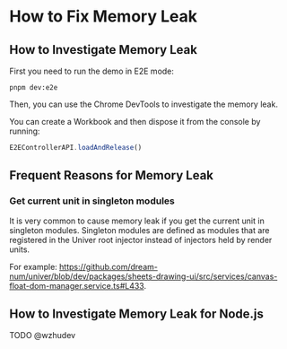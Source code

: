 # How to Fix Memory Leak

## How to Investigate Memory Leak

First you need to run the demo in E2E mode:

```shell
pnpm dev:e2e
```

Then, you can use the Chrome DevTools to investigate the memory leak.

You can create a Workbook and then dispose it from the console by running:

```javascript
E2EControllerAPI.loadAndRelease()
```

## Frequent Reasons for Memory Leak

### Get current unit in singleton modules

It is very common to cause memory leak if you get the current unit in singleton modules. Singleton modules are defined as modules that are registered in the Univer root injector instead of injectors held by render units.

For example: https://github.com/dream-num/univer/blob/dev/packages/sheets-drawing-ui/src/services/canvas-float-dom-manager.service.ts#L433.

## How to Investigate Memory Leak for Node.js

TODO @wzhudev
